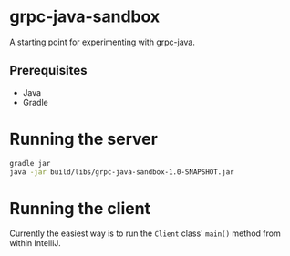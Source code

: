 # grpc-java-sandbox

A starting point for experimenting with [grpc-java](https://github.com/grpc/grpc-java).

## Prerequisites

* Java
* Gradle

# Running the server

```bash
gradle jar
java -jar build/libs/grpc-java-sandbox-1.0-SNAPSHOT.jar
```

# Running the client

Currently the easiest way is to run the `Client` class' `main()` method from within IntelliJ.